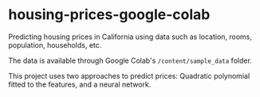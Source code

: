 # housing-prices-google-colab
Predicting housing prices in California using data such as location, rooms, population, households, etc.

The data is available through Google Colab's `/content/sample_data` folder.

This project uses two approaches to predict prices: Quadratic polynomial fitted to the features, and a neural network.
